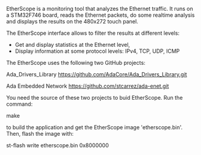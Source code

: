 EtherScope is a monitoring tool that analyzes the Ethernet traffic.
It runs on a STM32F746 board, reads the Ethernet packets, do some
realtime analysis and displays the results on the 480x272 touch panel.

The EtherScope interface allows to filter the results at different
levels:

- Get and display statistics at the Ethernet level,
- Display information at some protocol levels: IPv4, TCP, UDP, ICMP

The EtherScope uses the following two GitHub projects:

  Ada_Drivers_Library   https://github.com/AdaCore/Ada_Drivers_Library.git

  Ada Embedded Network  https://github.com/stcarrez/ada-enet.git

You need the source of these two projects to buid EtherScope.
Run the command:

  make

to build the application and get the EtherScope image 'etherscope.bin'.
Then, flash the image with:

  st-flash write etherscope.bin 0x8000000



